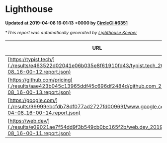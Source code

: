
# Lighthouse

**Updated at 2019-04-08 16:01:13 +0000 by [CircleCI #6351](https://circleci.com/gh/ItinerisLtd/lighthouse-keeper-example/6351)**

**This report was automatically generated by [Lighthouse Keeper](https://github.com/itinerisltd/lighthouse-keeper)*

| URL | Performance | Accessibility | Best Practices | SEO | PWA | Updated At |
| --- | --- | --- | --- | --- | --- | --- |
| [https://typist.tech/](./results/e463522d02041e06b035e8f61910fd43/typist.tech_2019-04-08_16-00-12.report.json) | 1 |  |  |  |  | 2019-04-08T16:00:12.467Z |
| [https://github.com/pricing](./results/aae423b045c13965ddf45c696df2484d/github.com_2019-04-08_16-00-13.report.json) | 0.87 | 0.89 | 0.93 | 0.9 | 0.58 | 2019-04-08T16:00:13.070Z |
| [https://google.com/](./results/99999ebcfdb78df077ad2727fd00969f/www.google.com_2019-04-08_16-00-14.report.json) | 0.96 | 0.71 | 0.93 | 0.82 | 0.58 | 2019-04-08T16:00:14.009Z |
| [https://web.dev/](./results/e09021ae7f54dd9f3b549cb0bc165f2b/web.dev_2019-04-08_16-00-11.report.json) | 0.97 | 0.93 | 0.93 | 0.96 | 1 | 2019-04-08T16:00:11.981Z |

